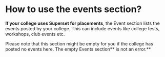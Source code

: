 # How to use the events section?

**If your college uses Superset for placements**, the Event section lists the events posted by your college. This can include events like college fests, workshops, club events etc.&#x20;

Please note that this section might be empty for you if the college has posted no events here. The empty Events section** is not an error.**

